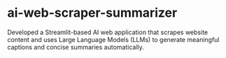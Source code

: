 # ai-web-scraper-summarizer
Developed a Streamlit-based AI web application that scrapes website content and uses Large Language Models (LLMs) to generate meaningful captions and concise summaries automatically.
